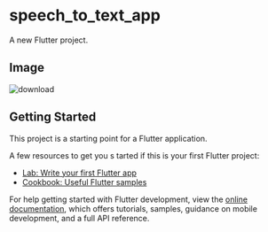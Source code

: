 # speech_to_text_app

A new Flutter project.

## Image
![download](https://user-images.githubusercontent.com/92189386/230031764-c6ccda9d-338f-4d1e-a74f-72726dbabc7f.gif)


## Getting Started

This project is a starting point for a Flutter application.

A few resources to get you s
tarted if this is your first Flutter project:

- [Lab: Write your first Flutter app](https://docs.flutter.dev/get-started/codelab)
- [Cookbook: Useful Flutter samples](https://docs.flutter.dev/cookbook)

For help getting started with Flutter development, view the
[online documentation](https://docs.flutter.dev/), which offers tutorials,
samples, guidance on mobile development, and a full API reference.
